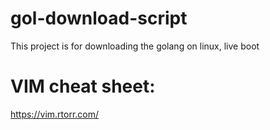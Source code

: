 # gol-download-script
This project is for downloading the golang on linux, live boot

# VIM cheat sheet:
https://vim.rtorr.com/
